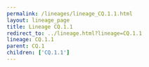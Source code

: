 ```yaml
---
permalink: /lineages/lineage_CQ.1.1.html
layout: lineage_page
title: Lineage CQ.1.1
redirect_to: ../lineage.html?lineage=CQ.1.1
lineage: CQ.1.1
parent: CQ.1
children: ['CQ.1.1']
---
```


